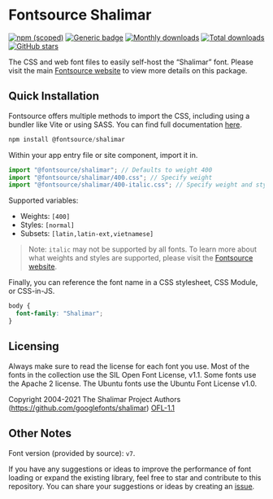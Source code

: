 # Fontsource Shalimar

[![npm (scoped)](https://img.shields.io/npm/v/@fontsource/shalimar?color=brightgreen)](https://www.npmjs.com/package/@fontsource/shalimar) [![Generic badge](https://img.shields.io/badge/fontsource-passing-brightgreen)](https://github.com/fontsource/fontsource) [![Monthly downloads](https://badgen.net/npm/dm/@fontsource/shalimar)](https://github.com/fontsource/fontsource) [![Total downloads](https://badgen.net/npm/dt/@fontsource/shalimar)](https://github.com/fontsource/fontsource) [![GitHub stars](https://img.shields.io/github/stars/fontsource/fontsource.svg?style=social&label=Star)](https://github.com/fontsource/fontsource/stargazers)

The CSS and web font files to easily self-host the “Shalimar” font. Please visit the main [Fontsource website](https://fontsource.org/fonts/shalimar) to view more details on this package.

## Quick Installation

Fontsource offers multiple methods to import the CSS, including using a bundler like Vite or using SASS. You can find full documentation [here](https://fontsource.org/docs/getting-started/introduction).

```javascript
npm install @fontsource/shalimar
```

Within your app entry file or site component, import it in.

```javascript
import "@fontsource/shalimar"; // Defaults to weight 400
import "@fontsource/shalimar/400.css"; // Specify weight
import "@fontsource/shalimar/400-italic.css"; // Specify weight and style
```

Supported variables:
- Weights: `[400]`
- Styles: `[normal]`
- Subsets: `[latin,latin-ext,vietnamese]`

> Note: `italic` may not be supported by all fonts. To learn more about what weights and styles are supported, please visit the [Fontsource website](https://fontsource.org/fonts/shalimar).

Finally, you can reference the font name in a CSS stylesheet, CSS Module, or CSS-in-JS.

```css
body {
  font-family: "Shalimar";
}
```

## Licensing
Always make sure to read the license for each font you use. Most of the fonts in the collection use the SIL Open Font License, v1.1. Some fonts use the Apache 2 license. The Ubuntu fonts use the Ubuntu Font License v1.0.

Copyright 2004-2021 The Shalimar Project Authors (https://github.com/googlefonts/shalimar)
[OFL-1.1](http://scripts.sil.org/OFL)

## Other Notes
Font version (provided by source): `v7`.

If you have any suggestions or ideas to improve the performance of font loading or expand the existing library, feel free to star and contribute to this repository. You can share your suggestions or ideas by creating an [issue](https://github.com/fontsource/fontsource/issues).
